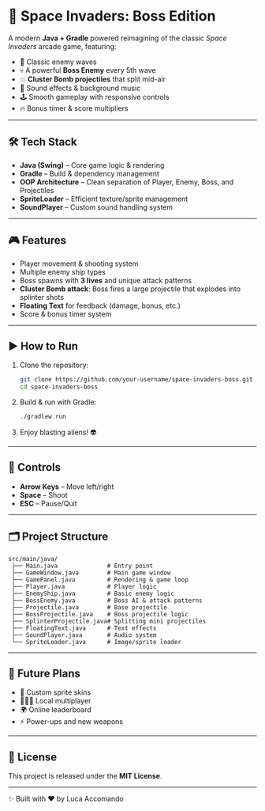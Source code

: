 # 🚀 Space Invaders: Boss Edition  

A modern **Java + Gradle** powered reimagining of the classic *Space Invaders* arcade game, featuring:  

- 👾 Classic enemy waves  
- 💀 A powerful **Boss Enemy** every 5th wave  
- 💥 **Cluster Bomb projectiles** that split mid-air  
- 🎵 Sound effects & background music  
- 🕹️ Smooth gameplay with responsive controls  
- 🔥 Bonus timer & score multipliers  

---

## 🛠️ Tech Stack  
- **Java (Swing)** – Core game logic & rendering  
- **Gradle** – Build & dependency management  
- **OOP Architecture** – Clean separation of Player, Enemy, Boss, and Projectiles  
- **SpriteLoader** – Efficient texture/sprite management  
- **SoundPlayer** – Custom sound handling system  

---

## 🎮 Features  
- Player movement & shooting system  
- Multiple enemy ship types  
- Boss spawns with **3 lives** and unique attack patterns  
- **Cluster Bomb attack**: Boss fires a large projectile that explodes into splinter shots  
- **Floating Text** for feedback (damage, bonus, etc.)  
- Score & bonus timer system  

---

## ▶️ How to Run  
1. Clone the repository:  
   ```bash
   git clone https://github.com/your-username/space-invaders-boss.git
   cd space-invaders-boss
   ```  

2. Build & run with Gradle:  
   ```bash
   ./gradlew run
   ```  

3. Enjoy blasting aliens! 👽  

---

## 🎹 Controls  
- **Arrow Keys** – Move left/right  
- **Space** – Shoot  
- **ESC** – Pause/Quit  

---

## 🗂️ Project Structure  
```
src/main/java/
 ├── Main.java              # Entry point
 ├── GameWindow.java        # Main game window
 ├── GamePanel.java         # Rendering & game loop
 ├── Player.java            # Player logic
 ├── EnemyShip.java         # Basic enemy logic
 ├── BossEnemy.java         # Boss AI & attack patterns
 ├── Projectile.java        # Base projectile
 ├── BossProjectile.java    # Boss projectile logic
 ├── SplinterProjectile.java# Splitting mini projectiles
 ├── FloatingText.java      # Text effects
 ├── SoundPlayer.java       # Audio system
 └── SpriteLoader.java      # Image/sprite loader
```  

---

## 🌟 Future Plans  
- 🎨 Custom sprite skins  
- 🧑‍🤝‍🧑 Local multiplayer  
- 🌍 Online leaderboard  
- ⚡ Power-ups and new weapons  

---

## 📜 License  
This project is released under the **MIT License**.  

---
✨ Built with ❤️ by Luca Accomando
